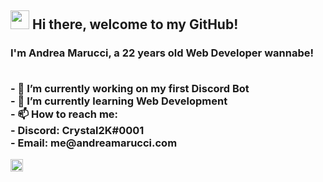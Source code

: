 <h2><img src='https://i.imgur.com/rHXHSgw.gif' width='30'> Hi there, welcome to my GitHub!  </h2>
<h3> I'm <strong>Andrea Marucci</strong>, a 22 years old Web Developer wannabe!

<p> 
<br>- 🔭 I’m currently working on my first Discord Bot
<br>- 🌱 I’m currently learning Web Development
<br>- 📫 How to reach me:
  <br>- Discord: Crystal2K#0001
  <br>- Email: me@andreamarucci.com
</p>
  
  
  <a href='https://ko-fi.com/crystal2k'><img src='https://i.imgur.com/mlovzWn.png' width='20'></a>
 
